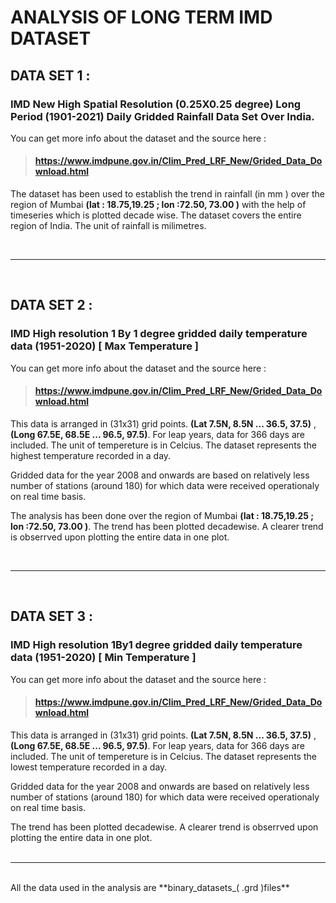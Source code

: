 # ANALYSIS OF LONG TERM  IMD DATASET 
## **DATA SET 1** :

### IMD New High Spatial Resolution (0.25X0.25 degree) Long Period (1901-2021) Daily Gridded Rainfall Data Set Over India.
You can get more info about the dataset and the source here : 
> #### https://www.imdpune.gov.in/Clim_Pred_LRF_New/Grided_Data_Download.html 

The dataset has been used to establish the trend in rainfall (in mm ) over the region of Mumbai **(lat : 18.75,19.25 ; lon :72.50, 73.00  )** with the help of timeseries which is plotted decade wise. The dataset covers the entire region of India. The unit of rainfall is milimetres. 


<br>


---

<br>

## **DATA SET 2** :

### IMD High resolution 1 By 1 degree gridded daily temperature data (1951-2020) [ Max Temperature ]

You can get more info about the dataset and the source here : 
> #### https://www.imdpune.gov.in/Clim_Pred_LRF_New/Grided_Data_Download.html 

This data is arranged in (31x31) grid points. **(Lat 7.5N, 8.5N ... 36.5, 37.5)** ,  **(Long 67.5E, 68.5E ... 96.5, 97.5)**.  For leap years, data for 366 days are included. The unit of tempereture is in Celcius. The dataset represents the highest temperature recorded in a day.

Gridded data for the year 2008 and onwards are based on relatively less number of stations (around 180) for which data were received operationaly on real time basis.

The analysis has been done over the region of Mumbai **(lat : 18.75,19.25 ; lon :72.50, 73.00  )**. The trend has been plotted decadewise. A clearer trend is obserrved upon plotting the entire data in one plot.
<br>

<br>

---
<br>

## **DATA SET 3** :

### IMD High resolution 1By1 degree gridded daily temperature data (1951-2020) [ Min Temperature ]

You can get more info about the dataset and the source here : 
> #### https://www.imdpune.gov.in/Clim_Pred_LRF_New/Grided_Data_Download.html 

This data is arranged in (31x31) grid points. **(Lat 7.5N, 8.5N ... 36.5, 37.5)** ,  **(Long 67.5E, 68.5E ... 96.5, 97.5)**.  For leap years, data for 366 days are included. The unit of tempereture is in Celcius. The dataset represents the lowest temperature recorded in a day.

Gridded data for the year 2008 and onwards are based on relatively less number of stations (around 180) for which data were received operationaly on real time basis.

The trend has been plotted decadewise. A clearer trend is obserrved upon plotting the entire data in one plot.
<br>
<br>

---
<br>
All the data used in the analysis are **binary_datasets_( .grd )files**
